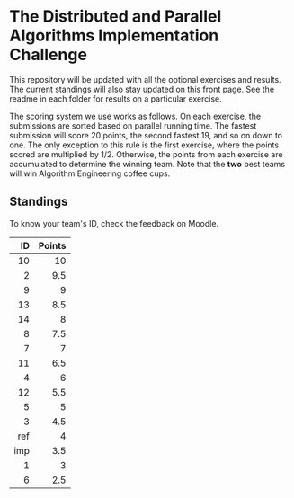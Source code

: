 # The Distributed and Parallel Algorithms Implementation Challenge

This repository will be updated with all the optional exercises and results. The current standings will also stay updated on this front page. See the readme in each folder for results on a particular exercise.

The scoring system we use works as follows. On each exercise, the submissions are sorted based on parallel running time. The fastest submission will score 20 points, the second fastest 19, and so on down to one. The only exception to this rule is the first exercise, where the points scored are multiplied by $1/2$. Otherwise, the points from each exercise are accumulated to determine the winning team. Note that the **two** best teams will win Algorithm Engineering coffee cups.

## Standings

To know your team's ID, check the feedback on Moodle.

| ID | Points |
| -: | -: |
| 10 | 10 |
| 2 | 9.5 |
| 9 | 9 |
| 13 | 8.5 |
| 14 | 8 |
| 8 | 7.5 |
| 7 | 7 |
| 11 | 6.5 |
| 4 | 6 |
| 12 | 5.5 |
| 5 | 5 |
| 3 | 4.5 |
| ref | 4 |
| imp | 3.5 |
| 1 | 3 |
| 6 | 2.5 |